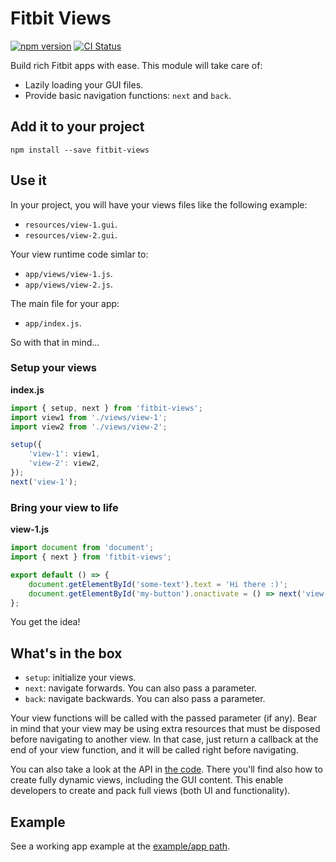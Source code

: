 # Fitbit Views

[![npm version](https://badge.fury.io/js/fitbit-views.svg)](https://www.npmjs.com/package/fitbit-views)
[![CI Status](https://github.com/SergioMorchon/fitbit-views/workflows/CI/badge.svg)](https://github.com/SergioMorchon/fitbit-views/actions?query=workflow%3ACI)

Build rich Fitbit apps with ease.
This module will take care of:

- Lazily loading your GUI files.
- Provide basic navigation functions: `next` and `back`.

## Add it to your project

`npm install --save fitbit-views`

## Use it

In your project, you will have your views files like the following example:

- `resources/view-1.gui`.
- `resources/view-2.gui`.

Your view runtime code simlar to:

- `app/views/view-1.js`.
- `app/views/view-2.js`.

The main file for your app:

- `app/index.js`.

So with that in mind...

### Setup your views

**index.js**

```javascript
import { setup, next } from 'fitbit-views';
import view1 from './views/view-1';
import view2 from './views/view-2';

setup({
	'view-1': view1,
	'view-2': view2,
});
next('view-1');
```

### Bring your view to life

**view-1.js**

```javascript
import document from 'document';
import { next } from 'fitbit-views';

export default () => {
	document.getElementById('some-text').text = 'Hi there :)';
	document.getElementById('my-button').onactivate = () => next('view-2');
};
```

You get the idea!

## What's in the box

- `setup`: initialize your views.
- `next`: navigate forwards. You can also pass a parameter.
- `back`: navigate backwards. You can also pass a parameter.

Your view functions will be called with the passed parameter (if any).
Bear in mind that your view may be using extra resources that must be disposed before navigating to another view.
In that case, just return a callback at the end of your view function, and it will be called right before navigating.

You can also take a look at the API in [the code](./index.ts). There you'll find also how to create fully dynamic views, including the GUI content.
This enable developers to create and pack full views (both UI and functionality).

## Example

See a working app example at the [example/app path](./example/app/index.js).
